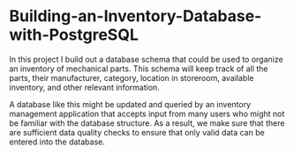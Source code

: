 # Building-an-Inventory-Database-with-PostgreSQL


In this project I build out a database schema that could be used to organize an inventory of mechanical parts. This schema will keep track of all the parts, their manufacturer, category, location in storeroom, available inventory, and other relevant information.

A database like this might be updated and queried by an inventory management application that accepts input from many users who might not be familiar with the database structure. As a result, we make sure that there are sufficient data quality checks to ensure that only valid data can be entered into the database.
